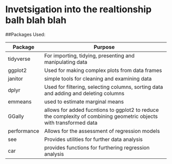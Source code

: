 # Invetsigation into the realtionship balh blah blah 


##Packages Used:

| Package | Purpose|
|----|----|
|tidyverse| For importing, tidying, presenting and manipulating data |
|ggplot2| Used for making complex plots from data frames |
|janitor| simple tools for cleaning and examining data |
|dplyr | Used for filtering, selecting columns, sorting data and adding and deleting columns |
|emmeans| used to estimate marginal means |
|GGally | allows for added fucntions to ggplot2 to reduce the complexity of combining geometric objects with transformed data |
|performance |Allows for the assessment of regression models|
|see |Provides utilities for further data analysis|
|car | provides functions for furthering regression analysis|





